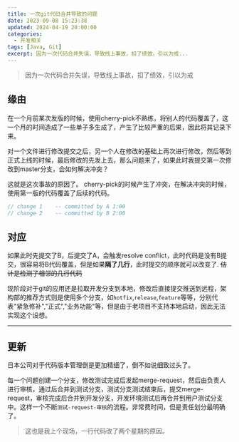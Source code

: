 ```yaml
---
title: 一次git代码合并导致的问题
date: 2023-09-08 15:23:38
updated: 2024-04-19 20:00:00
categories:
  - 开发相关
tags: [Java, Git]
excerpt: 因为一次代码合并失误，导致线上事故，扣了绩效，引以为戒...
---
```


> 因为一次代码合并失误，导致线上事故，扣了绩效，引以为戒

## 缘由

在一个月前某次发版的时候，使用cherry-pick不熟练，将别人的代码覆盖了，这一个月的时间造成了一些单子多生成了，产生了比较严重的后果，因此将其记录下来。

对一个文件进行修改提交之后，另一个人在修改的基础上再次进行修改，然后等到正式上线的时候，最后修改的先发上去，那么问题来了，如果此时我提交第一次修改到master分支，会如何解决冲突？

<!-- more -->

这就是这次事故的原因了。 cherry-pick的时候产生了冲突，在解决冲突的时候，使用第一版的代码覆盖了后续的代码。

```java
// change 1    -- committed by A 1:00
// change 2    -- committed by B 2:00
```

## 对应

如果此时先提交了B，后提交了A，会触发resolve conflict，此时代码是没有B提交，很容易将B代码覆盖，但是如果**隔了几行**，此时提交的顺序就可以改变了. ~~估计是检测了相邻的几行代码~~ 

现阶段对于git的应用还是拉取开发分支到本地，修改后直接提交推送到远程，架构部的推荐方式则是使用多个分支，如`hotfix`,`release`,`feature`等等，分别代表"紧急修补","正式","业务功能"等，但是由于老项目不支持本地启动，因此无法实现这个设想。

----

## 更新

日本公司对于代码版本管理倒是更加精细了，倒不如说细致过头了。

每一个问题创建一个分支，修改测试完成后发起merge-request，然后由负责人进行审核，通过后合并到测试分支，测试分支测试结束后，提交merge-request，审核完成后合并到开发分支，开发环境测试后再合并到用户测试分支中。这样一个不断`测试-request-审核`的流程。非常费时间，但是责任划分最明确了。

> 这也是我上个现场，一行代码改了两个星期的原因。